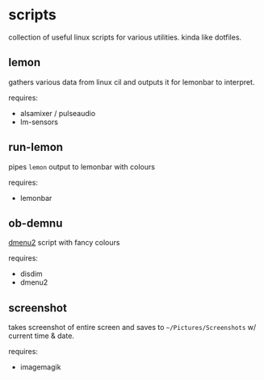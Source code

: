 # scripts
collection of useful linux scripts for various utilities. kinda like dotfiles.

## lemon

gathers various data from linux cil and outputs it for lemonbar to interpret.

requires:
 - alsamixer / pulseaudio
 - lm-sensors

## run-lemon

pipes `lemon` output to lemonbar with colours

requires:
 - lemonbar

## ob-demnu

[dmenu2](https://bitbucket.org/melek/dmenu2) script with fancy colours

requires:
 - disdim
 - dmenu2

## screenshot

takes screenshot of entire screen and saves to `~/Pictures/Screenshots` w/ current
time & date.

requires:
 - imagemagik
